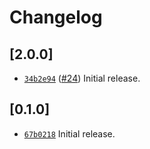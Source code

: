 # Changelog

## \[2.0.0]

- [`34b2e94`](https://www.github.com/tauri-apps/tauri-invoke-http/commit/34b2e94981b98d8fde17719da057ffbb502bb4e0) ([#24](https://www.github.com/tauri-apps/tauri-invoke-http/pull/24)) Initial release.

## \[0.1.0]

- [`67b0218`](https://www.github.com/tauri-apps/tauri-invoke-http/commit/67b02182cc122af0afaa9e0b2fcb715908ab73e9) Initial release.
